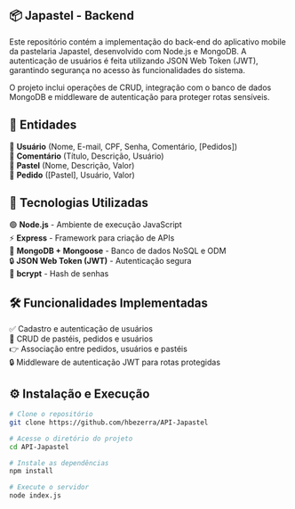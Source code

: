 <h2>📦 Japastel - Backend </h2>
Este repositório contém a implementação do back-end do aplicativo mobile da pastelaria Japastel, desenvolvido com Node.js e MongoDB. A autenticação de usuários é feita utilizando JSON Web Token (JWT), garantindo segurança no acesso às funcionalidades do sistema.  

O projeto inclui operações de CRUD, integração com o banco de dados MongoDB e middleware de autenticação para proteger rotas sensíveis.  

## 📂 Entidades  
🏢 **Usuário** (Nome, E-mail, CPF, Senha, Comentário, [Pedidos])  
📝 **Comentário** (Título, Descrição, Usuário)  
🍔 **Pastel** (Nome, Descrição, Valor)  
📒 **Pedido** ([Pastel], Usuário, Valor)  

## 🚀 Tecnologias Utilizadas  
🟢 **Node.js** - Ambiente de execução JavaScript  
⚡ **Express** - Framework para criação de APIs  
📼 **MongoDB + Mongoose** - Banco de dados NoSQL e ODM  
🔒 **JSON Web Token (JWT)** - Autenticação segura  
🔑 **bcrypt** - Hash de senhas  

## 🛠 Funcionalidades Implementadas  
✅ Cadastro e autenticação de usuários  
🍔 CRUD de pastéis, pedidos e usuários  
👉 Associação entre pedidos, usuários e pastéis  
🔒 Middleware de autenticação JWT para rotas protegidas  

## ⚙️ Instalação e Execução  
```sh
# Clone o repositório
git clone https://github.com/hbezerra/API-Japastel

# Acesse o diretório do projeto
cd API-Japastel

# Instale as dependências
npm install

# Execute o servidor
node index.js
